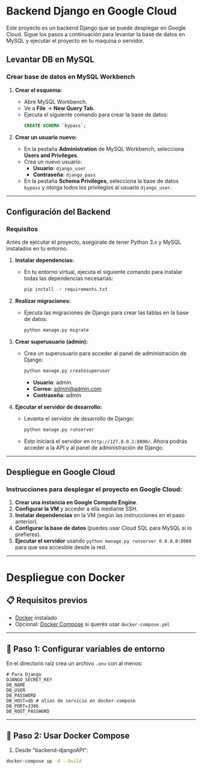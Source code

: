 # Backend Django en Google Cloud

Este proyecto es un backend Django que se puede desplegar en Google Cloud. Sigue los pasos a continuación para levantar la base de datos en MySQL y ejecutar el proyecto en tu maquina o servidor.

## Levantar DB en MySQL

### Crear base de datos en MySQL Workbench

1. **Crear el esquema:**
   - Abre MySQL Workbench.
   - Ve a **File** -> **New Query Tab**.
   - Ejecuta el siguiente comando para crear la base de datos:
     ```sql
     CREATE SCHEMA `bypass`;
     ```

2. **Crear un usuario nuevo:**
   - En la pestaña **Administration** de MySQL Workbench, selecciona **Users and Privileges**.
   - Crea un nuevo usuario:
     - **Usuario**: `django_user`
     - **Contraseña**: `django_pass`
   - En la pestaña **Schema Privileges**, selecciona la base de datos `bypass` y otorga todos los privilegios al usuario `django_user`.

---

## Configuración del Backend

### Requisitos

Antes de ejecutar el proyecto, asegúrate de tener Python 3.x y MySQL instalados en tu entorno.

1. **Instalar dependencias:**
   - En tu entorno virtual, ejecuta el siguiente comando para instalar todas las dependencias necesarias:
     ```bash
     pip install -r requirements.txt
     ```

2. **Realizar migraciones:**
   - Ejecuta las migraciones de Django para crear las tablas en la base de datos:
     ```bash
     python manage.py migrate
     ```

3. **Crear superusuario (admin):**
   - Crea un superusuario para acceder al panel de administración de Django:
     ```bash
     python manage.py createsuperuser
     ```
     - **Usuario**: admin
     - **Correo**: admin@admin.com
     - **Contraseña**: admin

4. **Ejecutar el servidor de desarrollo:**
   - Levanta el servidor de desarrollo de Django:
     ```bash
     python manage.py runserver
     ```
   - Esto iniciará el servidor en `http://127.0.0.1:8000/`. Ahora podrás acceder a la API y al panel de administración de Django.

---

## Despliegue en Google Cloud

### Instrucciones para desplegar el proyecto en Google Cloud:

1. **Crear una instancia en Google Compute Engine**.
2. **Configurar la VM** y acceder a ella mediante SSH.
3. **Instalar dependencias** en la VM (según las instrucciones en el paso anterior).
4. **Configurar la base de datos** (puedes usar Cloud SQL para MySQL si lo prefieres).
5. **Ejecutar el servidor** usando `python manage.py runserver 0.0.0.0:8000` para que sea accesible desde la red.

---


# Despliegue con Docker


## 📋 Requisitos previos

- [Docker](https://docs.docker.com/get-docker/) instalado
- Opcional: [Docker Compose](https://docs.docker.com/compose/install/) si querés usar `docker-compose.yml`

---

## 🚀 Paso 1: Configurar variables de entorno

En el directorio raíz crea un archivo `.env` con al menos:

```env
# Para Django
DJANGO_SECRET_KEY
DB_NAME
DB_USER
DB_PASSWORD
DB_HOST=db # alias de servicio en docker-compose
DB_PORT=3306
DB_ROOT_PASSWORD
```

---

## 🐍 Paso 2: Usar Docker Compose

1. Desde "backend-djangoAPI":

```bash
docker-compose up -d --build
```